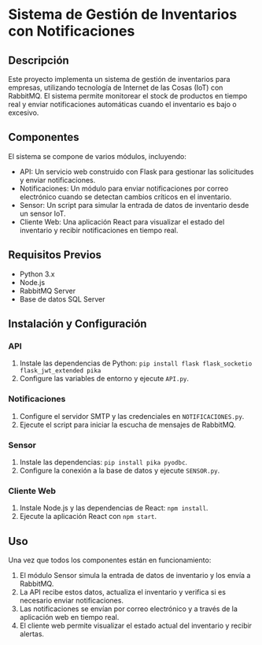 # Sistema de Gestión de Inventarios con Notificaciones

## Descripción
Este proyecto implementa un sistema de gestión de inventarios para empresas, utilizando tecnología de Internet de las Cosas (IoT) con RabbitMQ. El sistema permite monitorear el stock de productos en tiempo real y enviar notificaciones automáticas cuando el inventario es bajo o excesivo.

## Componentes
El sistema se compone de varios módulos, incluyendo:
- API: Un servicio web construido con Flask para gestionar las solicitudes y enviar notificaciones.
- Notificaciones: Un módulo para enviar notificaciones por correo electrónico cuando se detectan cambios críticos en el inventario.
- Sensor: Un script para simular la entrada de datos de inventario desde un sensor IoT.
- Cliente Web: Una aplicación React para visualizar el estado del inventario y recibir notificaciones en tiempo real.

## Requisitos Previos
- Python 3.x
- Node.js
- RabbitMQ Server
- Base de datos SQL Server

## Instalación y Configuración

### API
1. Instale las dependencias de Python: `pip install flask flask_socketio flask_jwt_extended pika`
2. Configure las variables de entorno y ejecute `API.py`.

### Notificaciones
1. Configure el servidor SMTP y las credenciales en `NOTIFICACIONES.py`.
2. Ejecute el script para iniciar la escucha de mensajes de RabbitMQ.

### Sensor
1. Instale las dependencias: `pip install pika pyodbc`.
2. Configure la conexión a la base de datos y ejecute `SENSOR.py`.

### Cliente Web
1. Instale Node.js y las dependencias de React: `npm install`.
2. Ejecute la aplicación React con `npm start`.

## Uso
Una vez que todos los componentes están en funcionamiento:
1. El módulo Sensor simula la entrada de datos de inventario y los envía a RabbitMQ.
2. La API recibe estos datos, actualiza el inventario y verifica si es necesario enviar notificaciones.
3. Las notificaciones se envían por correo electrónico y a través de la aplicación web en tiempo real.
4. El cliente web permite visualizar el estado actual del inventario y recibir alertas.
